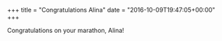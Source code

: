 +++
title = "Congratulations Alina"
date = "2016-10-09T19:47:05+00:00"
+++

Congratulations on your marathon, Alina!
			